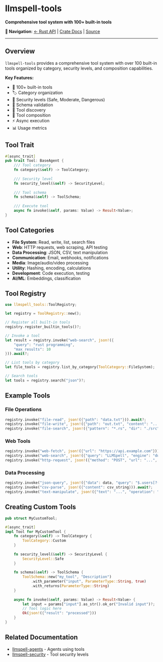 # llmspell-tools

**Comprehensive tool system with 100+ built-in tools**

**🔗 Navigation**: [← Rust API](README.md) | [Crate Docs](https://docs.rs/llmspell-tools) | [Source](../../../../llmspell-tools)

---

## Overview

`llmspell-tools` provides a comprehensive tool system with over 100 built-in tools organized by category, security levels, and composition capabilities.

**Key Features:**
- 🔧 100+ built-in tools
- 🏷️ Category organization
- 🔐 Security levels (Safe, Moderate, Dangerous)
- 📝 Schema validation
- 🎯 Tool discovery
- 🔄 Tool composition
- ⚡ Async execution
- 📊 Usage metrics

## Tool Trait

```rust
#[async_trait]
pub trait Tool: BaseAgent {
    /// Tool category
    fn category(&self) -> ToolCategory;
    
    /// Security level
    fn security_level(&self) -> SecurityLevel;
    
    /// Tool schema
    fn schema(&self) -> ToolSchema;
    
    /// Execute tool
    async fn invoke(&self, params: Value) -> Result<Value>;
}
```

## Tool Categories

- **File System**: Read, write, list, search files
- **Web**: HTTP requests, web scraping, API testing
- **Data Processing**: JSON, CSV, text manipulation
- **Communication**: Email, webhooks, notifications
- **Media**: Image/audio/video processing
- **Utility**: Hashing, encoding, calculations
- **Development**: Code execution, testing
- **AI/ML**: Embeddings, classification

## Tool Registry

```rust
use llmspell_tools::ToolRegistry;

let registry = ToolRegistry::new();

// Register all built-in tools
registry.register_builtin_tools()?;

// Invoke a tool
let result = registry.invoke("web-search", json!({
    "query": "rust programming",
    "max_results": 10
})).await?;

// List tools by category
let file_tools = registry.list_by_category(ToolCategory::FileSystem);

// Search tools
let tools = registry.search("json")?;
```

## Example Tools

### File Operations
```rust
registry.invoke("file-read", json!({"path": "data.txt"})).await?;
registry.invoke("file-write", json!({"path": "out.txt", "content": "..."})).await?;
registry.invoke("file-search", json!({"pattern": "*.rs", "dir": "./src"})).await?;
```

### Web Tools
```rust
registry.invoke("web-fetch", json!({"url": "https://api.example.com"})).await?;
registry.invoke("web-search", json!({"query": "LLMSpell", "engine": "duckduckgo"})).await?;
registry.invoke("http-request", json!({"method": "POST", "url": "...", "body": {}})).await?;
```

### Data Processing
```rust
registry.invoke("json-query", json!({"data": data, "query": "$.users[?(@.age > 18)]"})).await?;
registry.invoke("csv-parse", json!({"content": csv_string})).await?;
registry.invoke("text-manipulate", json!({"text": "...", "operation": "capitalize"})).await?;
```

## Creating Custom Tools

```rust
pub struct MyCustomTool;

#[async_trait]
impl Tool for MyCustomTool {
    fn category(&self) -> ToolCategory {
        ToolCategory::Custom
    }
    
    fn security_level(&self) -> SecurityLevel {
        SecurityLevel::Safe
    }
    
    fn schema(&self) -> ToolSchema {
        ToolSchema::new("my_tool", "Description")
            .with_parameter("input", ParameterType::String, true)
            .with_returns(ParameterType::String)
    }
    
    async fn invoke(&self, params: Value) -> Result<Value> {
        let input = params["input"].as_str().ok_or("Invalid input")?;
        // Tool logic here
        Ok(json!({"result": "processed"}))
    }
}
```

## Related Documentation

- [llmspell-agents](llmspell-agents.md) - Agents using tools
- [llmspell-security](llmspell-security.md) - Tool security levels